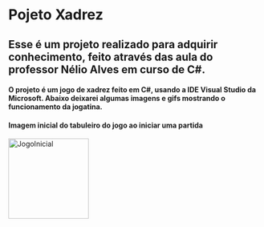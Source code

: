 # Pojeto Xadrez
## Esse é um projeto realizado para adquirir conhecimento, feito através das aula do professor Nélio Alves em curso de C#. 

#### O projeto é um jogo de xadrez feito em C#, usando a IDE Visual Studio da Microsoft. Abaixo deixarei algumas imagens e gifs mostrando o funcionamento da jogatina.

<div>
  <h4> Imagem inicial do tabuleiro do jogo ao iniciar uma partida</h4>
  <div>
    <img align="center" alt="JogoInicial" height="160" width="160" src="https://cdn.discordapp.com/attachments/758866002968182795/925547231040401418/JogoInicial.png"
  </div>
</div>
